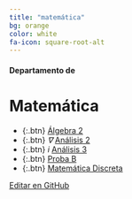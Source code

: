 ```yaml
---
title: "matemática"
bg: orange
color: white
fa-icon: square-root-alt
---
```

#### Departamento de
# Matemática

<!---
No poner los links de t.joinchat directamente,
>>>> NO USAR https://www.protectyourlinks.com/ <<<<
En lugar de https://t.me/joinchat/SaraSasasa-sa poner j/SaraSasasa-sa
-->

* {:.btn}  <i class="fas fa-gamepad"></i> [Álgebra 2](j/TM8M4-O35OEEysdo)
* {:.btn}  <i class="fas">∇</i> [Análisis 2](j/A70cpEmL9xHBWg1RHc67HQ)
* {:.btn}  <i class="fas">i</i> [Análisis 3](j/DMszThduvy0C9R3NRPUnxQ)
* {:.btn}  <i class="fas fa-random"></i> [Proba B](j/DMszThmNUKkT12qN_avTmw)
* {:.btn}  <i class="fas fa-sitemap"></i> [Matemática Discreta](j/A70cpBKNIny5DrX846s2MQ)

<span class="editongithub">
	<a href="{{site.github.repository_url}}/blob/master/{{page.path}}">
		<i class="fas fa-pen"></i> Editar en GitHub
	</a>
</span>

